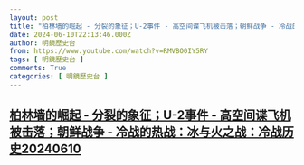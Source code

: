 ```yaml
---
layout: post
title: "柏林墙的崛起 - 分裂的象征；U-2事件 - 高空间谍飞机被击落；朝鲜战争 - 冷战的热战：冰与火之战：冷战历史20240610"
date: 2024-06-10T22:13:46.000Z
author: 明鏡歷史台
from: https://www.youtube.com/watch?v=RMVBO0IY5RY
tags: [ 明鏡歷史台 ]
comments: True
categories: [ 明鏡歷史台 ]
---
```

<!--1718057626000-->
[柏林墙的崛起 - 分裂的象征；U-2事件 - 高空间谍飞机被击落；朝鲜战争 - 冷战的热战：冰与火之战：冷战历史20240610](https://www.youtube.com/watch?v=RMVBO0IY5RY)
------

<div>

</div>
